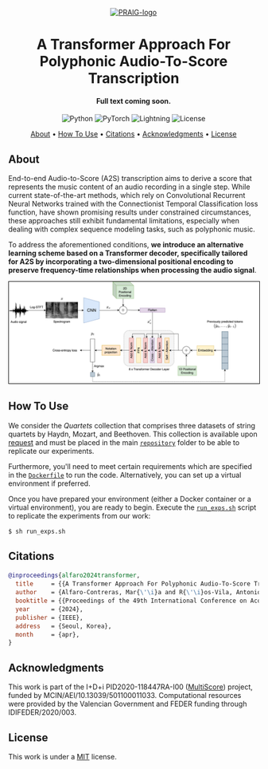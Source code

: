 <p align='center'>
  <a href='https://praig.ua.es/'><img src='https://i.imgur.com/Iu7CvC1.png' alt='PRAIG-logo' width='100'></a>
</p>

<h1 align='center'>A Transformer Approach For Polyphonic Audio-To-Score Transcription</h1>

<h4 align='center'>Full text coming soon<a href='' target='_blank'></a>.</h4>

<p align='center'>
  <img src='https://img.shields.io/badge/python-3.9.0-orange' alt='Python'>
  <img src='https://img.shields.io/badge/PyTorch-%23EE4C2C.svg?style=flat&logo=PyTorch&logoColor=white' alt='PyTorch'>
  <img src='https://img.shields.io/badge/-Lightning-792ee5?logo=pytorchlightning&logoColor=white' alt='Lightning'>
  <img src='https://img.shields.io/static/v1?label=License&message=MIT&color=blue' alt='License'>
</p>

<p align='center'>
  <a href='#about'>About</a> •
  <a href='#how-to-use'>How To Use</a> •
  <a href='#citations'>Citations</a> •
  <a href='#acknowledgments'>Acknowledgments</a> •
  <a href='#license'>License</a>
</p>

## About

End-to-end Audio-to-Score (A2S) transcription aims to derive a score that represents the music content of an audio recording in a single step. While current state-of-the-art methods, which rely on Convolutional Recurrent Neural Networks trained with the Connectionist Temporal Classification loss function, have shown promising results under constrained circumstances, these approaches still exhibit fundamental limitations, especially when dealing with complex sequence modeling tasks, such as polyphonic music. 

To address the aforementioned conditions, **we introduce an alternative learning scheme based on a Transformer decoder, specifically tailored for A2S by incorporating a two-dimensional positional encoding to preserve frequency-time relationships when processing the audio signal**.

<p align="center">
  <img src="scheme.jpeg" alt="content" style="border: 1px solid black; width: 800px;">
</p>

## How To Use

We consider the *Quartets* collection that comprises three datasets of string quartets by Haydn, Mozart, and Beethoven. This collection is available upon [request](mailto:malfaro@dlsi.ua.es) and must be placed in the main [`repository`](.) folder to be able to replicate our experiments. 

Furthermore, you'll need to meet certain requirements which are specified in the [`Dockerfile`](Dockerfile) to run the code. Alternatively, you can set up a virtual environment if preferred.

Once you have prepared your environment (either a Docker container or a virtual environment), you are ready to begin. Execute the [`run_exps.sh`](run_exps.sh) script to replicate the experiments from our work:
```bash
$ sh run_exps.sh
```

## Citations

```bibtex
@inproceedings{alfaro2024transformer,
  title     = {{A Transformer Approach For Polyphonic Audio-To-Score Transcription}},
  author    = {Alfaro-Contreras, Mar{\'\i}a and R{\'\i}os-Vila, Antonio and Valero-Mas, Jose J and Calvo-Zaragoza, Jorge},
  booktitle = {{Proceedings of the 49th International Conference on Acoustics, Speech and Signal Processing}},
  year      = {2024},
  publisher = {IEEE},
  address   = {Seoul, Korea},
  month     = {apr},
}
```

## Acknowledgments

This work is part of the I+D+i PID2020-118447RA-I00 ([MultiScore](https://sites.google.com/view/multiscore-project)) project, funded by MCIN/AEI/10.13039/501100011033. Computational resources were provided by the Valencian Government and FEDER funding through IDIFEDER/2020/003.

## License

This work is under a [MIT](LICENSE) license.
